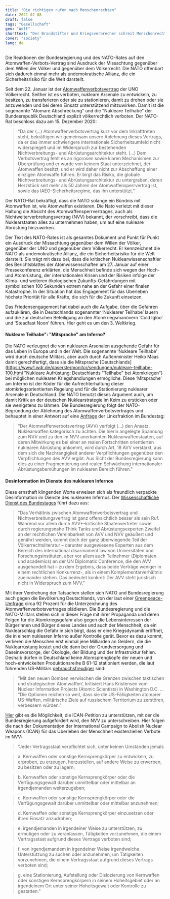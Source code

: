 ```yaml
---
title: "Die richtigen rufen nach Menschenrechten"
date: 2021-02-08
draft: false
tags: "Gesellschaft"
geo: "Welt"
shorttext: "Der Brandstifter und Kriegsverbrecher schreit Menschenrecht, Gesetz und Ordnung. Etwas das Deutschland selbst missachtet."
cover: "society"
lang: de
---
```


Die Reaktionen der Bundesregierung und des NATO-Rates auf den Atomwaffen-Verbots-Vertrag sind Ausdruck der Missachtung gegenüber dem Willen der Völker und gegenüber dem Völkerrecht. Die NATO offenbart sich dadurch einmal mehr als undemokratische Allianz, die ein Sicherheitsrisiko für die Welt darstellt.

Seit dem 22. Januar ist der [Atomwaffenverbotsvertrag](/static/downloads/A_CONF.229_2017_8_E.pdf "Treaty on the Prohibition of Nuclear Weapons") der UNO Völkerrecht. Seither ist es verboten, nukleare Arsenale zu entwickeln, zu besitzen, zu transferieren oder sie zu stationieren, damit zu drohen oder sie anzuwenden und bei deren Einsatz unterstützend mitzuwirken. Damit ist die sogenannte "Atomare Abschreckung" und die "Nukleare Teilhabe" der Bundesrepublik Deutschland explizit völkerrechtlich verboten. Der NATO-Rat beschloss dazu am 15. Dezember 2020:

> "Da der (…) Atomwaffenverbotsvertrag kurz vor dem Inkrafttreten steht, bekräftigen wir gemeinsam unsere Ablehnung dieses Vertrags, da er das immer schwierigere internationale Sicherheitsumfeld nicht widerspiegelt und im Widerspruch zur bestehenden Nichtverbreitungs- und Abrüstungsarchitektur steht. (…) Dem Verbotsvertrag fehlt es an rigorosen sowie klaren Mechanismen zur Überprüfung und er wurde von keinem Staat unterzeichnet, der Atomwaffen besitzt, und er wird daher nicht zur Abschaffung einer einzigen Atomwaffe führen. Er birgt das Risiko, die globale Nichtverbreitungs- und Abrüstungsarchitektur zu untergraben, deren Herzstück seit mehr als 50 Jahren der Atomwaffensperrvertrag ist, sowie das IAEO-Sicherheitsregime, das ihn unterstützt.”

Der NATO-Rat bekräftigt, dass die NATO solange ein Bündnis mit Atomwaffen ist, wie Atomwaffen existieren. Die Nato verletzt mit dieser Haltung die Absicht des Atomwaffensperrvertrages, auch als Nichtweiterverbreitungsvertrag (NVV) bekannt, der vorschreibt, dass die Nuklearstaaten alles zu unternehmen haben, um auf eine nukleare Abrüstung hinzuwirken.

Der Text des NATO-Rates ist als gesamtes Dokument und Punkt für Punkt ein Ausdruck der Missachtung gegenüber dem Willen der Völker, gegenüber der UNO und gegenüber dem Völkerrecht. Er kennzeichnet die NATO als undemokratische Allianz, die ein Sicherheitsrisiko für die Welt darstellt. Sie trägt mit dazu bei, dass die kritischen Nuklearwissenschaftler des Berichtsblattes der Atomwissenschaften am 27. Januar auf einer Pressekonferenz erklärten, die Menschheit befinde sich wegen der Hoch- und Atomrüstung, der internationalen Krisen und der Risiken infolge der Klima- und weiteren ökologischen Zukunfts-Gefährdungen mit symbolischen 100 Sekunden extrem nahe an der Gefahr einer finalen Katastrophe. In der Situation hat das Engagement für das Überleben höchste Priorität für alle Kräfte, die sich für die Zukunft einsetzen.

Das Friedensengagement hat dabei auch die Aufgabe, über die Gefahren aufzuklären, die in Deutschlands sogenannter ‘Nuklearer Teilhabe’ lauern und die zur deutschen Beteiligung an den Atomkriegsmanövern ‘Cold Igloo’ und ‘Steadfast Noon’ führen. Hier geht es um den 3. Weltkrieg.

#### Nukleare Teilhabe": "Mitsprache" am Inferno?

Die NATO verleugnet die von nuklearen Arsenalen ausgehende Gefahr für das Leben in Europa und in der Welt. Die sogenannte ‘Nukleare Teilhabe’ wird durch deutsche Militärs, aber auch durch Außenminister Heiko Maas damit gerechtfertigt, dass sie die Mitsprache [Deutschlands](https://www1.wdr.de/daserste/monitor/sendungen/nukleare-teilhabe-100.html "Nukleare Aufrüstung: Deutschlands "Teilhabe" bei Atomkriegen") bei möglichen nuklearen Kriegshandlungen ermögliche. Diese ‘Mitsprache’ am Inferno ist der Köder für die Aufrechterhaltung dieser atomkriegsorientierten Regelung und für die Stationierung nuklearer Arsenale in Deutschland. Die NATO benutzt dieses Argument auch, um damit Kritik an der deutschen Nuklearstrategie im Keim zu ersticken oder sie wenigstens zu lähmen. Die Bundesregierung folgt der NATO-Begründung der Ablehnung des Atomwaffenverbotsvertrages und behauptet in einer Antwort auf eine [Anfrage](/static/downloads/1926000.pdf "Antwort auf die kleine Anfrage ...") der Linksfraktion im Bundestag:

> "Der Atomwaffenverbotsvertrag (AVV) verfolgt (…) den Ansatz, Nuklearwaffen kategorisch zu ächten. Die hierin angelegte Spannung zum NVV und zu den im NVV anerkannten Nuklearwaffenstaaten, auf deren Mitwirkung es bei einer an realen Fortschritten orientierten nuklearen Abrüstung ankommt, wird durch Art. 18 AVV verstärkt, aus dem sich die Nachrangigkeit anderer Verpflichtungen gegenüber den Verpflichtungen des AVV ergibt. Aus Sicht der Bundesregierung kann dies zu einer Fragmentierung und realen Schwächung internationaler Abrüstungsbemühungen im nuklearen Bereich führen."

#### Desinformation im Dienste des nuklearen Infernos

Diese ernsthaft klingenden Worte erweisen sich als freundlich verpackte Desinformation im Dienste des nuklearen Infernos. Der [Wissenschaftliche Dienst des Bundestages](/static/downloads/WD-2-111-20-pdf-data.pdf "Zum rechtlichen Verhältnis zwischen Atomwaffenverbotsvertrag und Nichtverbreitungsvertrag") führt dazu aus:

> "Das Verhältnis zwischen Atomwaffenverbotsvertrag und Nichtverbreitungsvertrag ist ganz offensichtlich besser als sein Ruf. Während vor allem durch AVV*-kritische Staatenvertreter sowie durch regierungsnahe Think Tanks und Abrüstungsexperten Zweifel an der rechtlichen Vereinbarkeit von AVV und NVV geäußert und genährt werden, kommt doch der ganz überwiegende Teil der Völkerrechtsliteratur – darunter ausgewiesene Experten aus dem Bereich des international disarmament law von Universitäten und Forschungsinstituten, aber vor allem auch Teilnehmer (Diplomaten und academics) an der UN Diplomatic Conference, die den AVV ausgehandelt hat – zu dem Ergebnis, dass beide Verträge weniger in einem rechtlichen Konkurrenz-, als in einem Komplementärverhältnis zueinander stehen. Das bedeutet konkret: Der AVV steht juristisch nicht in Widerspruch zum NVV.”

Mit ihrer Verdrehung der Tatsachen stellen sich NATO und Bundesregierung auch gegen die Bevölkerung Deutschlands, von der laut einer [Greenpeace-Umfrage](https://www.greenpeace.de/presse/presseerklaerungen/greenpeace-umfrage-grosse-mehrheit-fuer-unterzeichnung-des "GROSSE MEHRHEIT FÜR UNTERZEICHNUNG DES ATOMWAFFENVERBOTSVERTRAGS") circa 92 Prozent für die Unterzeichnung des Atomwaffenverbotsvertrages plädieren. Die Bundesregierung und die NATO-Militärs stellen sich in dieser Frage mit ihrer Propaganda und deren Folgen für die Atomkriegsgefahr also gegen die Lebensinteressen der Bürgerinnen und Bürger dieses Landes und auch der Menschheit, da ein Nuklearschlag die Gefahr in sich birgt, dass er eine Kriegsdynamik eröffnet, die in einem nuklearen Inferno außer Kontrolle gerät. Bevor es dazu kommt, verlieren die Menschen erst einmal jene Milliarden an Geldern, die die Nuklearrüstung kostet und die dann bei der Grundversorgung und Daseinsvorsorge, der Ökologie, der Bildung und der Infrastruktur fehlen. Deshalb dürfen in Deutschland keine Atomsprengköpfe der neuen und hoch-entwickelten Produktionsreihe B 61-12 stationiert werden, die laut führenden US-Militärs [gebrauchsfreudiger](/static/downloads/NATO-Broschuere2016-Webversion.pdf "Die 360° NATO: Mobilmachung an allen Fronten") sind:

> "Mit den neuen Bomben verwischen die Grenzen zwischen taktischen und strategischen Atomwaffen‘, kritisiert Hans Kristensen vom Nuclear Information Projects (Atomic Scientists) in Washington D.C. ... "Die Optionen reichen so weit, dass sie die US-Fähigkeiten atomarer US-Waffen, militärische Ziele auf russischem Territorium zu zerstören, verbessern würden."

[Hier](https://aktion.nuclearban.de/node/9 "Unterzeichnen Sie das UN-Atomwaffen-Verbot!") gibt es die Möglichkeit, die ICAN-Petition zu unterstützen, mit der die Bundesregierung aufgefordert wird, den NVV zu unterschreiben. Hier folgen die nach der Dokumentation der International Campaign to Abolish Nuclear Weapons (ICAN) für das Überleben der Menschheit existenziellen Verbote im NVV:

> "Jeder Vertragsstaat verpflichtet sich, unter keinen Umständen jemals

  > a. Kernwaffen oder sonstige Kernsprengkörper zu entwickeln, zu erproben, zu erzeugen, herzustellen, auf andere Weise zu erwerben, zu besitzen oder zu lagern;

  > b. Kernwaffen oder sonstige Kernsprengkörper oder die Verfügungsgewalt darüber unmittelbar oder mittelbar an irgendjemanden weiterzugeben;

  > c. Kernwaffen oder sonstige Kernsprengkörper oder die Verfügungsgewalt darüber unmittelbar oder mittelbar anzunehmen;

  > d. Kernwaffen oder sonstige Kernsprengkörper einzusetzen oder ihren Einsatz anzudrohen;

  > e. irgendjemanden in irgendeiner Weise zu unterstützen, zu ermutigen oder zu veranlassen, Tätigkeiten vorzunehmen, die einem Vertragsstaat aufgrund dieses Vertrags verboten sind;

  > f. von irgendjemandem in irgendeiner Weise irgendwelche Unterstützung zu suchen oder anzunehmen, um Tätigkeiten vorzunehmen, die einem Vertragsstaat aufgrund dieses Vertrags verboten sind;

  > g. eine Stationierung, Aufstellung oder Dislozierung von Kernwaffen oder sonstigen Kernsprengkörpern in seinem Hoheitsgebiet oder an irgendeinem Ort unter seiner Hoheitsgewalt oder Kontrolle zu gestatten.”
